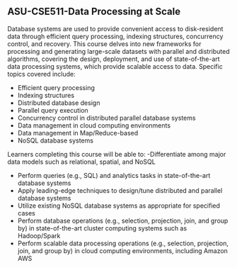 ##  ASU-CSE511-Data Processing at Scale

Database systems are used to provide convenient access to disk-resident data through efficient
query processing, indexing structures, concurrency control, and recovery. This course delves into
new frameworks for processing and generating large-scale datasets with parallel and distributed
algorithms, covering the design, deployment, and use of state-of-the-art data processing systems,
which provide scalable access to data.
Specific topics covered include:
- Efficient query processing
- Indexing structures
- Distributed database design
- Parallel query execution
- Concurrency control in distributed parallel database systems
- Data management in cloud computing environments
- Data management in Map/Reduce-based
- NoSQL database systems

Learners completing this course will be able to:
-Differentiate among major data models such as relational, spatial, and NoSQL
- Perform queries (e.g., SQL) and analytics tasks in state-of-the-art database systems
- Apply leading-edge techniques to design/tune distributed and parallel database systems
- Utilize existing NoSQL database systems as appropriate for specified cases
- Perform database operations (e.g., selection, projection, join, and group by) in state-of-the-art
cluster computing systems such as Hadoop/Spark
- Perform scalable data processing operations (e.g., selection, projection, join, and group by) in
cloud computing environments, including Amazon AWS